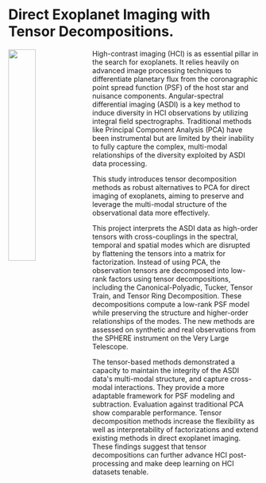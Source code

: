 # Direct Exoplanet Imaging with Tensor Decompositions.

<img align="left" width="33%" src="https://github.com/lwelzel/tide/assets/29613344/c6e89abe-5630-4648-9f64-35e928f222ff">

High-contrast imaging (HCI) is as essential pillar in the search for exoplanets. It relies heavily on advanced image 
processing techniques to differentiate planetary flux from the coronagraphic point spread function (PSF) of the host 
star and nuisance components. Angular-spectral differential imaging (ASDI) is a key method to induce diversity in HCI 
observations by utilizing integral field spectrographs. Traditional methods like Principal Component Analysis (PCA) 
have been instrumental but are limited by their inability to fully capture the complex, multi-modal relationships of 
the diversity exploited by ASDI data processing.

This study introduces tensor decomposition methods as robust alternatives to PCA for direct imaging of 
exoplanets, aiming to preserve and leverage the multi-modal structure of the observational data more effectively.

This project interprets the ASDI data as high-order tensors with cross-couplings in the spectral, 
temporal and spatial modes which are disrupted by flattening the tensors into a matrix for factorization. Instead of 
using PCA, the observation tensors are decomposed into low-rank factors using tensor decompositions, including the 
Canonical-Polyadic, Tucker, Tensor Train, and Tensor Ring Decomposition. These decompositions compute a low-rank PSF 
model while preserving the structure and higher-order relationships of the modes. The new methods are assessed on 
synthetic and real observations from the SPHERE instrument on the Very Large Telescope.

The tensor-based methods demonstrated a capacity to maintain the integrity of the ASDI data's
multi-modal structure, and capture cross-modal interactions. They provide a more adaptable framework for PSF 
modeling and subtraction. Evaluation against traditional PCA show comparable performance. Tensor decomposition 
methods increase the flexibility as well as interpretability of factorizations and extend existing methods in direct 
exoplanet imaging. These findings suggest that tensor decompositions can further advance HCI post-processing and 
make deep learning on HCI datasets tenable.
